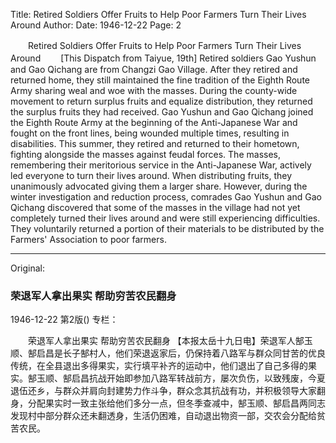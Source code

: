 Title: Retired Soldiers Offer Fruits to Help Poor Farmers Turn Their Lives Around
Author:
Date: 1946-12-22
Page: 2

　　Retired Soldiers Offer Fruits to Help Poor Farmers Turn Their Lives Around
　　[This Dispatch from Taiyue, 19th] Retired soldiers Gao Yushun and Gao Qichang are from Changzi Gao Village. After they retired and returned home, they still maintained the fine tradition of the Eighth Route Army sharing weal and woe with the masses. During the county-wide movement to return surplus fruits and equalize distribution, they returned the surplus fruits they had received. Gao Yushun and Gao Qichang joined the Eighth Route Army at the beginning of the Anti-Japanese War and fought on the front lines, being wounded multiple times, resulting in disabilities. This summer, they retired and returned to their hometown, fighting alongside the masses against feudal forces. The masses, remembering their meritorious service in the Anti-Japanese War, actively led everyone to turn their lives around. When distributing fruits, they unanimously advocated giving them a larger share. However, during the winter investigation and reduction process, comrades Gao Yushun and Gao Qichang discovered that some of the masses in the village had not yet completely turned their lives around and were still experiencing difficulties. They voluntarily returned a portion of their materials to be distributed by the Farmers' Association to poor farmers.



<hr /> 

Original: 


### 荣退军人拿出果实  帮助穷苦农民翻身

1946-12-22
第2版()
专栏：

　　荣退军人拿出果实
    帮助穷苦农民翻身
    【本报太岳十九日电】荣退军人郜玉顺、郜启昌是长子郜村人，他们荣退返家后，仍保持着八路军与群众同甘苦的优良传统，在全县退出多得果实，实行填平补齐的运动中，他们退出了自己多得的果实。郜玉顺、郜启昌抗战开始即参加八路军转战前方，屡次负伤，以致残废，今夏退伍还乡，与群众并肩向封建势力作斗争，群众念其抗战有功，并积极领导大家翻身，分配果实时一致主张给他们多分一点，但冬季查减中，郜玉顺、郜启昌两同志发现村中部分群众还未翻透身，生活仍困难，自动退出物资一部，交农会分配给贫苦农民。
